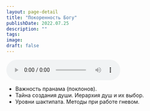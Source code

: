 ```yaml
---
layout: page-detail
title: "Покоренность Богу"
publishDate: 2022.07.25
description: ""
tags:
image:
draft: false
---
```


<audio title="2022.07.25 - Покоренность Богу.mp3" src="/upload/iblock/650/6502a2576c37d53453d8f25ac5ff6803.mp3" controls=""></audio>

* Важность пранама (поклонов).
* Тайна создания души. Иерархия душ и их выбор.
* Уровни шактипата. Методы при работе гневом.

  
